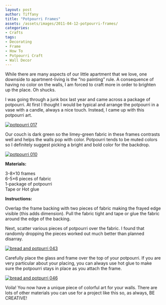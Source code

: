 ```yaml
---
layout: post
author: Tiffany
title: "Potpourri Frames"
assets: /assets/images/2011-04-12-potpourri-frames/
categories: 
- Crafts
tags: 
- Decorating
- Frame
- How To
- Potpourri Craft
- Wall Decor
---
```


While there are many aspects of our little apartment that we love, one downside to apartment-living is the “no painting” rule. A consequence of having no color on the walls, I am forced to craft more in order to brighten up the place. Oh shucks.

I was going through a junk box last year and came across a package of potpourri. At first I thought I would be typical and arrange the potpourri in a vase with a candle, always a nice touch. Instead, I came up with this potpourri art.

[![](jekyll_uploads/2011/04/potpourri-017-325x243.jpg "potpourri 017")](http://www.sweetpeonies.com/2011/04/potpourri-frames/potpourri-017/)

Our couch is dark green so the limey-green fabric in these frames contrasts well and helps the walls pop with color. Potpourri tends to be muted colors so I definitely suggest picking a bright and bold color for the backdrop.

[![](jekyll_uploads/2011/04/potpourri-010-325x243.jpg "potpourri 010")](http://www.sweetpeonies.com/2011/04/potpourri-frames/potpourri-010/)

**Materials:**

3-8×10 frames  
6-5×6 pieces of fabric  
1-package of potpourri  
Tape or Hot glue

**Instructions:**

Overlap the frame backing with two pieces of fabric making the frayed edge visible (this adds dimension). Pull the fabric tight and tape or glue the fabric around the edge of the backing.

Next, scatter various pieces of potpourri over the fabric. I found that randomly dropping the pieces worked out much better than planned disarray.

[![](jekyll_uploads/2011/04/bread-and-potpurri-043-325x243.jpg "bread and potpurri 043")](http://www.sweetpeonies.com/2011/04/potpourri-frames/bread-and-potpurri-043/)

Carefully place the glass and frame over the top of your potpourri. If you are very particular about your placing, you can always use hot glue to make sure the potpourri stays in place as you attach the frame.

[![](jekyll_uploads/2011/04/bread-and-potpurri-046-325x250.jpg "bread and potpurri 046")](http://www.sweetpeonies.com/2011/04/potpourri-frames/bread-and-potpurri-046/)

Voila! You now have a unique piece of colorful art for your walls. There are lots of other materials you can use for a project like this so, as always, BE CREATIVE!